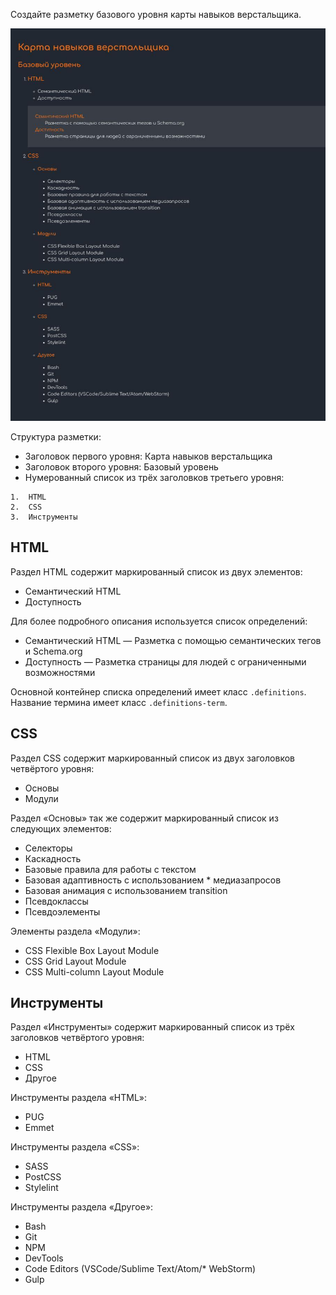 Создайте разметку базового уровня карты навыков верстальщика.

![Финальный результат](attach/eyJpZCI6IjIxZTczNTUwMzdlOTI3OTQyZjI2YzA2Yzk2Mzg2MWQzLmpwZyIsInN0b3JhZ2UiOiJjYWNoZSJ9)

Структура разметки:

- Заголовок первого уровня: Карта навыков верстальщика
- Заголовок второго уровня: Базовый уровень
- Нумерованный список из трёх заголовков третьего уровня:

```
1.  HTML
2.  CSS
3.  Инструменты
```

## HTML

Раздел HTML содержит маркированный список из двух элементов:

- Семантический HTML
- Доступность

Для более подробного описания используется список определений:

- Семантический HTML — Разметка с помощью семантических тегов и Schema.org
- Доступность — Разметка страницы для людей с ограниченными возможностями

Основной контейнер списка определений имеет класс `.definitions`. Название термина имеет класс `.definitions-term`.

## CSS

Раздел CSS содержит маркированный список из двух заголовков четвёртого уровня:

- Основы
- Модули

Раздел «Основы» так же содержит маркированный список из следующих элементов:

- Селекторы
- Каскадность
- Базовые правила для работы с текстом
- Базовая адаптивность с использованием * медиазапросов
- Базовая анимация с использованием transition
- Псевдоклассы
- Псевдоэлементы

Элементы раздела «Модули»:

- CSS Flexible Box Layout Module
- CSS Grid Layout Module
- CSS Multi-column Layout Module

## Инструменты

Раздел «Инструменты» содержит маркированный список из трёх заголовков четвёртого уровня:

- HTML
- CSS
- Другое

Инструменты раздела «HTML»:

- PUG
- Emmet

Инструменты раздела «CSS»:

- SASS
- PostCSS
- Stylelint

Инструменты раздела «Другое»:

- Bash
- Git
- NPM
- DevTools
- Code Editors (VSCode/Sublime Text/Atom/* WebStorm)
- Gulp